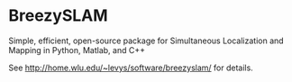 BreezySLAM
==========

Simple, efficient, open-source package for Simultaneous Localization and Mapping in Python, Matlab, and C++

See http://home.wlu.edu/~levys/software/breezyslam/ for details.
